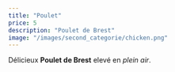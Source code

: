 ```yaml
---
title: "Poulet"
price: 5
description: "Poulet de Brest"
image: "/images/second_categorie/chicken.png"
---
```


Délicieux **Poulet de Brest** elevé en _plein air_.
